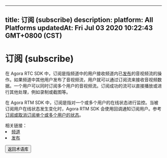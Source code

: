 
---
title: 订阅 (subscribe)
description: 
platform: All Platforms
updatedAt: Fri Jul 03 2020 10:22:43 GMT+0800 (CST)
---
# 订阅 (subscribe)
#### <a name="sub"></a>

在 Agora RTC SDK 中，订阅是指频道中的用户接收频道内已[发布](#pub)的音视频流的操作。如果频道中其他用户发布了音视频流，用户就可以通过订阅流来接收音视频数据。一个用户可以同时订阅多个用户的音视频流。订阅成功的流可以直接播放或进行其他处理，例如录制或截图等。
 
在 Agora RTM SDK 中，订阅是指对一个或多个用户的在线状态进行监控。当被订阅用户在线状态发生变化时，Agora RTM SDK 会使用回调通知订阅用户。参考<a href="https://docs.agora.io/cn/Real-time-Messaging/API%20Reference/RTM_java/index.html#subscribe">订阅或取消订阅单个或多个用户的状态</a>。

<div class="alert info">相关链接：
 <li><a href="#channel">频道</a></li>
 <li><a href="#pub">发布</a></li></div>
 
 <a href="../../cn/Agora%20Platform/terms.md"><button>返回术语库</button></a>
